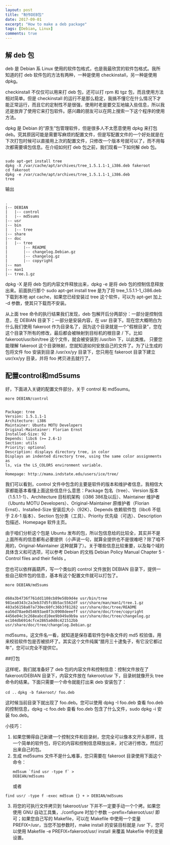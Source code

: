 ```yaml
---
layout: post
title: "制作DEB包"
date: 2017-09-01
excerpt: "How to make a deb package"
tags: [Debian, Linux]
comments: true
---
```


## 解 deb 包

deb 是 Debian 系 Linux 使用的软件包格式，也是我最欣赏的软件包格式。我所知道的打 deb 软件包的方法有两种，一种是使用 checkinstall，另一种是使用 dpkg。

checkinstall 不仅仅可以用来打 deb 包，还可以打 rpm 和 tgz 包，而且使用方法相对简单。但是 checkinstall 的运行不是那么稳定，我搞不懂它在什么情况下才能正常运行，而且它的定制性不是很强，使用时老是要交互地输入些信息，所以我还是放弃了使用它来打包软件。感兴趣的朋友可以在网上搜索一下这个程序的使用方法。

dpkg 是 Debian 的“原生”包管理软件，但是很多人不太愿意使用 dpkg 来打包 deb。究其原因可能是需要写麻烦的配置文件，但是写配置文件的一个好处就是在下次打包时候可以直接用上次的配置文件，只修改一个版本号就可以了，而不用每次都需要填包信息。在介绍如何打 deb 包之前，我们现看一下如何解 deb 包。

<pre><code>
sudo apt-get install tree
dpkg -X /var/cache/apt/archives/tree_1.5.1.1-1_i386.deb fakeroot
cd fakeroot
dpkg -e /var/cache/apt/archives/tree_1.5.1.1-1_i386.deb
tree
</code></pre>

输出
<pre><code>
.
|-- DEBIAN
|   |-- control
|   |-- md5sums
|-- usr
|-- bin
|   |-- tree
|-- share
|-- doc
|   |-- tree
|       |-- README
|       |-- changelog.Debian.gz
|       |-- changelog.gz
|       |-- copyright
|-- man
|-- man1
|-- tree.1.gz
</code></pre>

dpkg -X 是将 deb 包的内容文件释放出来，dpkg -e 是将 deb 包的控制信息释放出来。前面执行那个 sudo apt-get install tree 是为了将 tree_1.5.1.1-1_i386.deb 下载到本地 apt cache，如果您已经安装过 tree 这个软件，可以为 apt-get 加上 -d 参数，使其只下载而不安装。

从上面 tree 命令的执行结果我们发现，deb 包解开后分两部分：一部分是控制信息，在 DEBIAN 目录下；一部分是安装内容，在 usr 目录下。现在您大概明白为什么我们使用 fakeroot 作为目录名了，因为这个目录就是一个"假根目录"，您在这个目录下所有的修改，最后都会被映射到目标机的根目录 / 下。比如 fakeroot/usr/bin/tree 这个文件，就会被安装到 /usr/bin 下，以此类推。
只要您能理解 fakeroot 这个目录映射，您就知道如何安放自己的文件了。为了让生成的包将文件 foo 安装到目录 /usr/xx/yy 目录下，您只用在 fakeroot 目录下建立 usr/xx/yy 目录，并将 foo 拷贝进去就行了。


## 配置control和md5sums
好，下面进入关键的配置文件部分，关于 control 和 md5sums。

`more DEBIAN/control`

<pre><code>
Package: tree
Version: 1.5.1.1-1
Architecture: i386
Maintainer: Ubuntu MOTU Developers
Original-Maintainer: Florian Ernst
Installed-Size: 92
Depends: libc6 (>= 2.6-1)
Section: utils
Priority: optional
Description: displays directory tree, in color
Displays an indented directory tree, using the same color assignments as
ls, via the LS_COLORS environment variable.
.
Homepage: http://mama.indstate.edu/users/ice/tree/
</code></pre>

我们可以看到，control 文件中包含的主要是软件的版本和维护者信息，我相信大家都能基本看懂上面这些信息什么意思：Package 包名（tree）、Version 版本（1.5.1.1-1）、Architecture 目标机架构（i386 386及以后）、Maintainer 维护者（Ubuntu MOTU Developers）、Original-Maintainer 原维护者（Florian Ernst）、Installed-Size 安装后大小（92K）、Depends 依赖软件包（libc6 不低于 2.6-1 版本）、Section 包分类（工具）、Priority 优先级（可选）、Description 包描述、Homepage 软件主页。

由于咱们分析这个包是 Ubuntu 发布的包，所以包信息给的比较全，其实并不是上面所有的信息都有必要提供（小声说一句，就算全提供也不是很难吧？除了咱不用的，Original-Maintainer 这种就算了）。关于哪些信息比较重要，以及每个域的具体含义和可选项，可以参考 Debian 的文档 Debian Policy Manual Chapter 5 - Control files and their fields 。

您也可以依样画葫芦，写一个类似的 control 文件放到 DEBIAN 目录下，提供一些自己软件包的信息，基本有这个配置文件就可以打包了。

`more DEBIAN/md5sums`
<pre><code>
d60a3b4736f761dd1108cb89e58b9d4e usr/bin/tree
981ea0343c2a3eb37d5fc8b5ac5562df usr/share/man/man1/tree.1.gz
483a56158a07a730ec60fc36b3f81282 usr/share/doc/tree/README
ea56d78ae0d54693ae8f3c0908deeeff usr/share/doc/tree/copyright
4456e04c3c268eabcd10ee9b949a9b9a usr/share/doc/tree/changelog.gz
ec104db6914cfce2865a0d8c421512bb usr/share/doc/tree/changelog.Debian.gz
</code></pre>

md5sums，这文件名一看，就知道是保存着软件包中各文件的 md5 校验值，用来校验软件包是否被损坏了。其实这个文件纯属“腊月三十逮兔子，有它没它都过年”，您可以完全不提供它。

##打包

这样呢，我们就准备好了 deb 包的内容文件和控制信息：控制文件放在了 fakeroot/DEBIAN 目录下，内容文件放在 fakeroot/usr 下，目录树就像开头 tree 命令的结果。下面只需要一个命令就能打出来 deb 安装包了：

`cd ..`
`dpkg -b fakeroot/ foo.deb`

这时候当前目录下就出现了 foo.deb。您可以使用 dpkg -I foo.deb 查看 foo.deb 的控制信息，dpkg -c foo.deb 查看 foo.deb 包含了什么文件，sudo dpkg -i 安装 foo.deb。

小技巧：
1. 如果您懒得自己新建一个控制文件和目录树，您完全可以像本文开头那样，找一个简单的软件包，将它的内容和控制信息释放出来，对它进行修改，然后打出来自己的包。
2. 生成 md5sums 文件不是什么难事，您只需要在 fakeroot 目录使用下面这个命令：<pre><code>md5sum \`find usr -type f\` > DEBIAN/md5sums</code></pre>或者
 <pre><code>find usr/ -type f -exec md5sum {} + > DEBIAN/md5sums</code></pre>
3. 将您的可执行文件拷贝到 fakeroot/usr 下并不一定要手动一个个拷。如果您使用 GNU 自动工具集，./configure 时加个参数 --prefix=fakeroot/usr/ 即可；如果您自己写的 Makefile，可以在 Makefile 中使用一个变量 PREFIX=/usr，当您不加参数时，make install 的安装目标就是 /usr 下，您可以使用 Makefile -e PREFIX=fakeroot/usr/ install 来覆盖 Makefile 中的变量设置。
